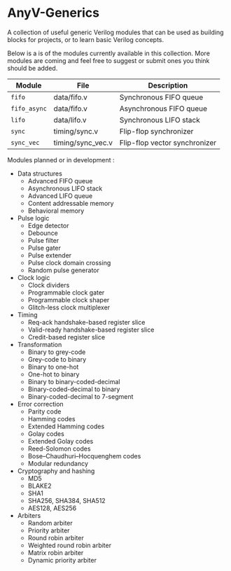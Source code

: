 # AnyV-Generics

A collection of useful generic Verilog modules that can be used as building blocks for projects, or to learn basic Verilog concepts.

Below is a is of the modules currently available in this collection. More modules are coming and feel free to suggest or submit ones you think should be added.

| Module       | File              | Description                   |
| ------------ | ----------------- | ----------------------------- |
| `fifo`       | data/fifo.v       | Synchronous FIFO queue        |
| `fifo_async` | data/fifo.v       | Asynchronous FIFO queue       |
| `lifo`       | data/lifo.v       | Synchronous LIFO stack        |
| `sync`       | timing/sync.v     | Flip-flop synchronizer        |
| `sync_vec`   | timing/sync_vec.v | Flip-flop vector synchronizer |

Modules planned or in development :

- Data structures
  - Advanced FIFO queue
  - Asynchronous LIFO stack
  - Advanced LIFO queue
  - Content addressable memory
  - Behavioral memory
- Pulse logic
  - Edge detector
  - Debounce
  - Pulse filter
  - Pulse gater
  - Pulse extender
  - Pulse clock domain crossing
  - Random pulse generator
- Clock logic
  - Clock dividers
  - Programmable clock gater
  - Programmable clock shaper
  - Glitch-less clock multiplexer
- Timing
  - Req-ack handshake-based register slice
  - Valid-ready handshake-based register slice
  - Credit-based register slice
- Transformation
  - Binary to grey-code
  - Grey-code to binary
  - Binary to one-hot
  - One-hot to binary
  - Binary to binary-coded-decimal
  - Binary-coded-decimal to binary
  - Binary-coded-decimal to 7-segment
- Error correction
  - Parity code
  - Hamming codes
  - Extended Hamming codes
  - Golay codes
  - Extended Golay codes
  - Reed-Solomon codes
  - Bose–Chaudhuri–Hocquenghem codes
  - Modular redundancy
- Cryptography and hashing
  - MD5
  - BLAKE2
  - SHA1
  - SHA256, SHA384, SHA512
  - AES128, AES256
- Arbiters
  - Random arbiter
  - Priority arbiter
  - Round robin arbiter
  - Weighted round robin arbiter
  - Matrix robin arbiter
  - Dynamic priority arbiter
